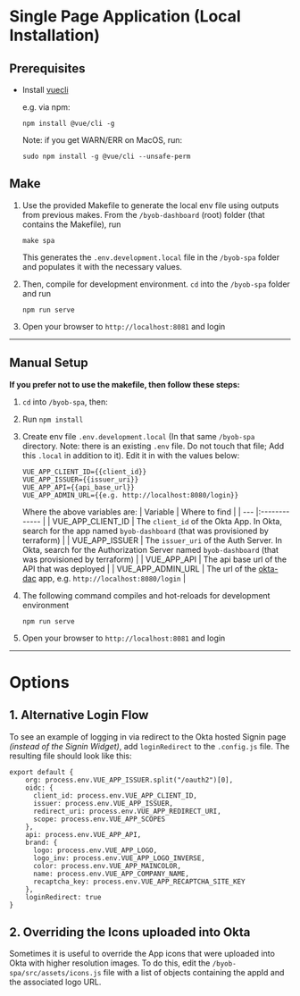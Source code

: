 
# Single Page Application (Local Installation)

## Prerequisites
* Install [vuecli](https://cli.vuejs.org/#getting-started)

   e.g. via npm:

   ```
   npm install @vue/cli -g
   ```

   Note: if you get WARN/ERR on MacOS, run:

   ```
   sudo npm install -g @vue/cli --unsafe-perm
   ```

## Make
1. Use the provided Makefile to generate the local env file using outputs from previous makes. From the `/byob-dashboard` (root) folder (that contains the Makefile), run
    ```
    make spa
    ```
    This generates the `.env.development.local` file in the `/byob-spa` folder and populates it with the necessary values.

2. Then, compile for development environment. `cd` into the `/byob-spa` folder and run
    ```
    npm run serve
    ```
3. Open your browser to `http://localhost:8081` and login

---

## Manual Setup
**If you prefer not to use the makefile, then follow these steps:**

1. `cd` into `/byob-spa`, then:
2. Run `npm install`
3. Create env file `.env.development.local` (In that same `/byob-spa` directory. Note: there is an existing `.env` file. Do not touch that file; Add this `.local` in addition to it). Edit it in with the values below:

   ```
   VUE_APP_CLIENT_ID={{client_id}}
   VUE_APP_ISSUER={{issuer_uri}}
   VUE_APP_API={{api_base_url}}
   VUE_APP_ADMIN_URL={{e.g. http://localhost:8080/login}}
   ```

   Where the above variables are:
   | Variable | Where to find |
   | --- |:------------- |
   | VUE_APP_CLIENT_ID | The `client_id` of the Okta App. In Okta, search for the app named `byob-dashboard` (that was provisioned by terraform) |
   | VUE_APP_ISSUER | The `issuer_uri` of the Auth Server. In Okta, search for the Authorization Server named `byob-dashboard` (that was provisioned by terraform) |
   | VUE_APP_API | The api base url of the API that was deployed |
   | VUE_APP_ADMIN_URL | The url of the [okta-dac](https://github.com/oktadeveloper/okta-dac) app, e.g. `http://localhost:8080/login` |

4. The following command compiles and hot-reloads for development environment
   ```
   npm run serve
   ```
5. Open your browser to `http://localhost:8081` and login

---

# Options
## 1. Alternative Login Flow
To see an example of logging in via redirect to the Okta hosted Signin page *(instead of the Signin Widget)*, add `loginRedirect` to the `.config.js` file.
The resulting file should look like this:
```
export default {
    org: process.env.VUE_APP_ISSUER.split("/oauth2")[0],
    oidc: {
      client_id: process.env.VUE_APP_CLIENT_ID,
      issuer: process.env.VUE_APP_ISSUER,
      redirect_uri: process.env.VUE_APP_REDIRECT_URI,
      scope: process.env.VUE_APP_SCOPES
    },
    api: process.env.VUE_APP_API,
    brand: {
      logo: process.env.VUE_APP_LOGO,
      logo_inv: process.env.VUE_APP_LOGO_INVERSE,
      color: process.env.VUE_APP_MAINCOLOR,
      name: process.env.VUE_APP_COMPANY_NAME,
      recaptcha_key: process.env.VUE_APP_RECAPTCHA_SITE_KEY
    },
    loginRedirect: true
}
```

## 2. Overriding the Icons uploaded into Okta
Sometimes it is useful to override the App icons that were uploaded into Okta with higher resolution images. To do this, edit the `/byob-spa/src/assets/icons.js` file with a list of objects containing the appId and the associated logo URL. 

